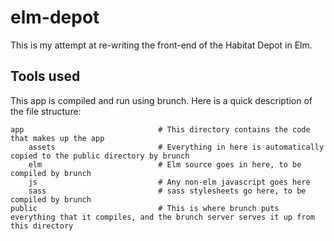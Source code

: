 # elm-depot

This is my attempt at re-writing the front-end of the Habitat Depot in Elm.

## Tools used

This app is compiled and run using brunch. Here is a quick description of the file structure:

    app                              # This directory contains the code that makes up the app
        assets                       # Everything in here is automatically copied to the public directory by brunch
        elm                          # Elm source goes in here, to be compiled by brunch
        js                           # Any non-elm javascript goes here
        sass                         # sass stylesheets go here, to be compiled by brunch
    public                           # This is where brunch puts everything that it compiles, and the brunch server serves it up from this directory
